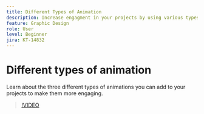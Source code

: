 ```yaml
---
title: Different Types of Animation
description: Increase engagment in your projects by using various types of animation
feature: Graphic Design
role: User
level: Beginner
jira: KT-14832
---
```

# Different types of animation

Learn about the three different types of animations you can add to your projects to make them more engaging.

>[!VIDEO](https://video.tv.adobe.com/v/3426976?quality=12&learn=on&hidetitle=true)
